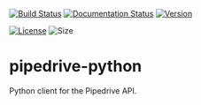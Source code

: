 [![Build Status](https://travis-ci.org/bellhops/pipedrive-python.svg?branch=master)](https://travis-ci.org/bellhops/pipedrive-python)
[![Documentation Status](https://readthedocs.org/projects/pipedrive-python/badge/?version=latest)](https://readthedocs.org/projects/pipedrive-python/?badge=latest)
[![Version](https://pypi.python.org/pypi/pipedrive-python/)](https://img.shields.io/pypi/v/pipedrive-python.svg)

[![License](http://img.shields.io/:license-mit-blue.svg)](http://badges.mit-license.org)
![Size](https://reposs.herokuapp.com/?path=Bellhops/pipedrive-python)

pipedrive-python
================

Python client for the Pipedrive API.
